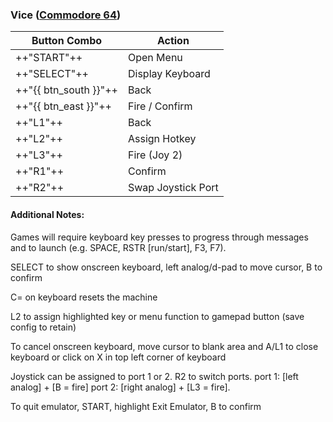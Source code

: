 ### Vice ([Commodore 64](../../../systems/c64))

| Button Combo | Action |
| -- | -- |
| ++"START"++ | Open Menu |
| ++"SELECT"++ | Display Keyboard |
| ++"{{ btn_south }}"++ | Back |
| ++"{{ btn_east }}"++ | Fire / Confirm |
| ++"L1"++ | Back |
| ++"L2"++ | Assign Hotkey |
| ++"L3"++ | Fire (Joy 2) |
| ++"R1"++ | Confirm |
| ++"R2"++ | Swap Joystick Port |

#### Additional Notes:

Games will require keyboard key presses to progress through messages and to launch 
(e.g. SPACE, RSTR [run/start], F3, F7). 

SELECT to show onscreen keyboard, left analog/d-pad to move cursor, B to confirm 

C= on keyboard resets the machine

L2 to assign highlighted key or menu function to gamepad button (save config to retain)

To cancel onscreen keyboard, move cursor to blank area and A/L1 to close keyboard
or click on X in top left corner of keyboard

Joystick can be assigned to port 1 or 2. R2 to switch ports.
port 1: [left analog] + [B = fire]
port 2: [right analog] + [L3 = fire].

To quit emulator, START, highlight Exit Emulator, B to confirm


